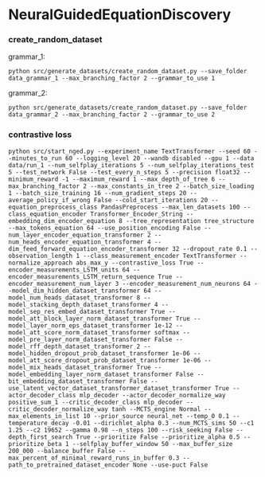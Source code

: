 # NeuralGuidedEquationDiscovery

### create_random_dataset
grammar_1:

`python src/generate_datasets/create_random_dataset.py --save_folder data_grammar_1 --max_branching_factor 2 --grammar_to_use 1`

grammar_2:

`python src/generate_datasets/create_random_dataset.py --save_folder data_grammar_2 --max_branching_factor 2 --grammar_to_use 2`

### contrastive loss 
` python src/start_nged.py --experiment_name TextTransformer --seed 60 --minutes_to_run 60 --logging_level 20 --wandb disabled --gpu 1 --data data/run_1 --num_selfplay_iterations 5 --num_selfplay_iterations_test 5 --test_network False --test_every_n_steps 5 --precision float32 --minimum_reward -1 --maximum_reward 1 --max_depth_of_tree 6 --max_branching_factor 2 --max_constants_in_tree 2 --batch_size_loading 1 --batch_size_training 16 --num_gradient_steps 20 --average_policy_if_wrong False --cold_start_iterations 20 --equation_preprocess_class PandasPreprocess --max_len_datasets 100 --class_equation_encoder Transformer_Encoder_String --embedding_dim_encoder_equation 8 --tree_representation tree_structure --max_tokens_equation 64 --use_position_encoding False --num_layer_encoder_equation_transformer 2 --num_heads_encoder_equation_transformer 4 --dim_feed_forward_equation_encoder_transformer 32 --dropout_rate 0.1 --observation_length 1 --class_measurement_encoder TextTransformer --normalize_approach abs_max_y --contrastive_loss True --encoder_measurements_LSTM_units 64 --encoder_measurements_LSTM_return_sequence True --encoder_measurement_num_layer 3 --encoder_measurement_num_neurons 64 --model_dim_hidden_dataset_transformer 64 --model_num_heads_dataset_transformer 8 --model_stacking_depth_dataset_transformer 4 --model_sep_res_embed_dataset_transformer True --model_att_block_layer_norm_dataset_transformer True --model_layer_norm_eps_dataset_transformer 1e-12 --model_att_score_norm_dataset_transformer softmax --model_pre_layer_norm_dataset_transformer False --model_rff_depth_dataset_transformer 2 --model_hidden_dropout_prob_dataset_transformer 1e-06 --model_att_score_dropout_prob_dataset_transformer 1e-06 --model_mix_heads_dataset_transformer True --model_embedding_layer_norm_dataset_transformer False --bit_embedding_dataset_transformer False --use_latent_vector_dataset_transformer_dataset_transformer True --actor_decoder_class mlp_decoder --actor_decoder_normalize_way positive_sum_1 --critic_decoder_class mlp_decoder --critic_decoder_normalize_way tanh --MCTS_engine Normal --max_elements_in_list 10 --prior_source neural_net --temp_0 0.1 --temperature_decay -0.01 --dirichlet_alpha 0.3 --num_MCTS_sims 50 --c1 1.25 --c2 19652 --gamma 0.98 --n_steps 100 --risk_seeking False --depth_first_search True --prioritize False --prioritize_alpha 0.5 --prioritize_beta 1 --selfplay_buffer_window 50 --max_buffer_size 200_000 --balance_buffer False --max_percent_of_minimal_reward_runs_in_buffer 0.3 --path_to_pretrained_dataset_encoder None --use-puct False `
